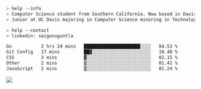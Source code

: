 ````bash
> help --info
> Computer Science student from Southern California. Now based in Davis, CA.
> Junior at UC Davis majoring in Computer Science minoring in Technology Management.
````

````bash
> help --contact
> linkedin: saigonuguntla
````

<!--START_SECTION:waka-->

```txt
Go           2 hrs 24 mins   █████████████████████░░░░   84.53 %
Git Config   17 mins         ██▓░░░░░░░░░░░░░░░░░░░░░░   10.40 %
CSS          3 mins          ▓░░░░░░░░░░░░░░░░░░░░░░░░   02.15 %
Other        2 mins          ▒░░░░░░░░░░░░░░░░░░░░░░░░   01.41 %
JavaScript   2 mins          ▒░░░░░░░░░░░░░░░░░░░░░░░░   01.24 %
```

<!--END_SECTION:waka-->

![](https://komarev.com/ghpvc/?username=saigonu&color=6A8AFF)